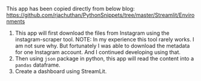 This app has been copied directly from below blog:
https://github.com/rjachuthan/PythonSnippets/tree/master/Streamlit/Environments

1. This app will first download the files from Instagram using the instagram-scraper tool.
NOTE: In my experience this tool rarely works. I am not sure why. But fortunately I was able to download the metadata for one Instagram account. And I continued developing using that.
2. Then using `json` package in python, this app will read the content into a `pandas` dataframe.
3. Create a dashboard using StreamLit.
